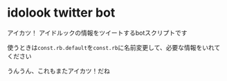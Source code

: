 # idolook twitter bot

アイカツ！ アイドルックの情報をツイートするbotスクリプトです

使うときは`const.rb.default`を`const.rb`に名前変更して、必要な情報をいれてください

うんうん、これもまたアイカツ！だね
